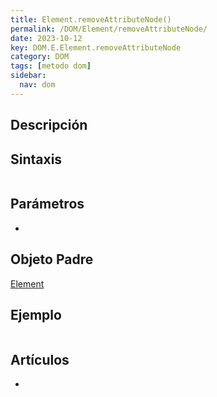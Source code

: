 ```yaml
---
title: Element.removeAttributeNode()
permalink: /DOM/Element/removeAttributeNode/
date: 2023-10-12
key: DOM.E.Element.removeAttributeNode
category: DOM
tags: [metodo dom]
sidebar:
  nav: dom
---
```


## Descripción


## Sintaxis


```javascript

```


## Parámetros

- 

## Objeto Padre


[Element](https://www.w3api.com/DOM/Element/)


## Ejemplo


```javascript

```


## Artículos

- 
